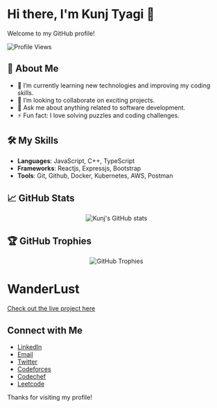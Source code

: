# Hi there, I'm Kunj Tyagi 👋

Welcome to my GitHub profile!

![Profile Views](https://komarev.com/ghpvc/?username=Kunj-Tyagi&color=blueviolet)

## 🚀 About Me

- 🌱 I’m currently learning new technologies and improving my coding skills.
- 👯 I’m looking to collaborate on exciting projects.
- 💬 Ask me about anything related to software development.
- ⚡ Fun fact: I love solving puzzles and coding challenges.

## 🛠 My Skills

- **Languages**: JavaScript, C++, TypeScript
- **Frameworks**: Reactjs, Expressjs, Bootstrap
- **Tools**: Git, Github, Docker, Kubernetes, AWS, Postman

## 📈 GitHub Stats
<p align="center">
  <img src="https://github-readme-stats.vercel.app/api?username=Kunj-Tyagi&show_icons=true&theme=radical" alt="Kunj's GitHub stats" />
</p>

## 🏆 GitHub Trophies
<p align="center">
  <img src="https://github-profile-trophy.vercel.app/?username=Kunj-Tyagi&theme=radical&no-frame=false&column=3&margin-w=15&margin-h=15" alt="GitHub Trophies" />
</p>

# WanderLust

[Check out the live project here](https://wanderlust-3-6a75.onrender.com)

## Connect with Me

- [LinkedIn](https://www.linkedin.com/in/kunj-tyagi/)
- [Email](mailto:kunjtyagi24@gmail.com)
- [Twitter](https://twitter.com/KunjTyagi)
- [Codeforces](https://codeforces.com/)
- [Codechef](https://www.codechef.com/users/rdx_kunj)
- [Leetcode](https://leetcode.com/u/kunjtyagi24/)

Thanks for visiting my profile!